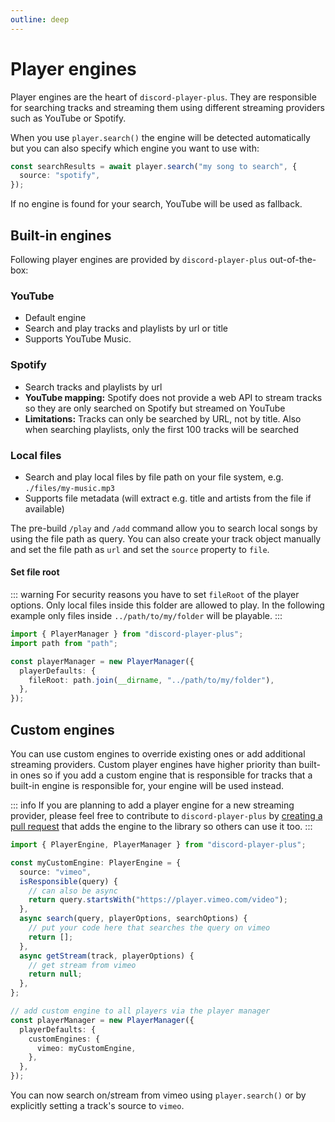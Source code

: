 ```yaml
---
outline: deep
---
```


# Player engines

Player engines are the heart of `discord-player-plus`. They are responsible for searching tracks and streaming them using different streaming providers such as YouTube or Spotify.

When you use `player.search()` the engine will be detected automatically but you can also specify which engine you want to use with:

```ts
const searchResults = await player.search("my song to search", {
  source: "spotify",
});
```

If no engine is found for your search, YouTube will be used as fallback.

## Built-in engines

Following player engines are provided by `discord-player-plus` out-of-the-box:

### YouTube

- Default engine
- Search and play tracks and playlists by url or title
- Supports YouTube Music.

### Spotify

- Search tracks and playlists by url
- **YouTube mapping:** Spotify does not provide a web API to stream tracks so they are only searched on Spotify but streamed on YouTube
- **Limitations:** Tracks can only be searched by URL, not by title. Also when searching playlists, only the first 100 tracks will be searched

### Local files

- Search and play local files by file path on your file system, e.g. `./files/my-music.mp3`
- Supports file metadata (will extract e.g. title and artists from the file if available)

The pre-build `/play` and `/add` command allow you to search local songs by using the file path as query. You can also create your track object manually and set the file path as `url` and set the `source` property to `file`.

#### Set file root

::: warning
For security reasons you have to set `fileRoot` of the player options. Only local files inside this folder are allowed to play. In the following example only files inside `../path/to/my/folder` will be playable.
:::

```ts
import { PlayerManager } from "discord-player-plus";
import path from "path";

const playerManager = new PlayerManager({
  playerDefaults: {
    fileRoot: path.join(__dirname, "../path/to/my/folder"),
  },
});
```

## Custom engines

You can use custom engines to override existing ones or add additional streaming providers. Custom player engines have higher priority than built-in ones so if you add a custom engine that is responsible for tracks that a built-in engine is responsible for, your engine will be used instead.

::: info
If you are planning to add a player engine for a new streaming provider, please feel free to contribute to `discord-player-plus` by [creating a pull request](https://github.com/larsrickert/discord-player-plus/pulls) that adds the engine to the library so others can use it too.
:::

```ts
import { PlayerEngine, PlayerManager } from "discord-player-plus";

const myCustomEngine: PlayerEngine = {
  source: "vimeo",
  isResponsible(query) {
    // can also be async
    return query.startsWith("https://player.vimeo.com/video");
  },
  async search(query, playerOptions, searchOptions) {
    // put your code here that searches the query on vimeo
    return [];
  },
  async getStream(track, playerOptions) {
    // get stream from vimeo
    return null;
  },
};

// add custom engine to all players via the player manager
const playerManager = new PlayerManager({
  playerDefaults: {
    customEngines: {
      vimeo: myCustomEngine,
    },
  },
});
```

You can now search on/stream from vimeo using `player.search()` or by explicitly setting a track's source to `vimeo`.
